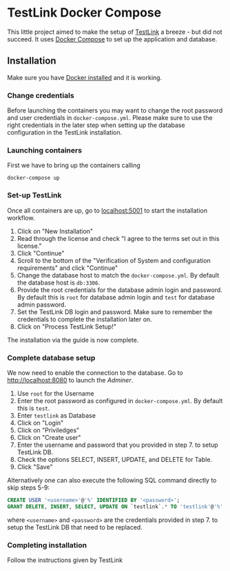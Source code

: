 # TestLink Docker Compose

This little project aimed to make the setup of [TestLink](http://testlink.org) a breeze - but did not succeed. It uses [Docker Compose](https://docs.docker.com/compose/) to set up the application and database.

## Installation

Make sure you have [Docker installed](https://docs.docker.com/install/) and it is working.

### Change credentials
Before launching the containers you may want to change the root password and user credentials in `docker-compose.yml`. Please make sure to use the right credentials in the later step when setting up the database configuration in the TestLink installation.

### Launching containers
First we have to bring up the containers calling
```shell
docker-compose up
```

### Set-up TestLink
Once all containers are up, go to <localhost:5001> to start the installation workflow.

1. Click on "New Installation"
2. Read through the license and check "I agree to the terms set out in this license."
3. Click "Continue"
4. Scroll to the bottom of the "Verification of System and configuration requirements" and click "Continue"
5. Change the database host to match the `docker-compose.yml`. By default the database host is `db:3306`.
6. Provide the root credentials for the database admin login and password. By default this is `root` for database admin login and `test` for database admin password.
7. Set the TestLink DB login and password. Make sure to remember the credentials to complete the installation later on.
8. Click on "Process TestLink Setup!"

The installation via the guide is now complete.

### Complete database setup

We now need to enable the connection to the database. Go to <http://localhost:8080> to launch the *Adminer*.

1. Use `root` for the Username
2. Enter the root password as configured in `docker-compose.yml`. By default this is `test`.
3. Enter `testlink` as Database
4. Click on "Login"
5. Click on "Priviledges"
6. Click on "Create user"
7. Enter the username and password that you provided in step 7. to setup TestLink DB.
8. Check the options SELECT, INSERT, UPDATE, and DELETE for Table.
9. Click "Save"

Alternatively one can also execute the following SQL command directly to skip steps 5-9:

```sql
CREATE USER '<username>'@'%' IDENTIFIED BY '<password>';
GRANT DELETE, INSERT, SELECT, UPDATE ON `testlink`.* TO 'testlink'@'%'
```

where `<username>` and `<password>` are the credentials provided in step 7. to setup the TestLink DB that need to be replaced.

### Completing installation

Follow the instructions given by TestLink